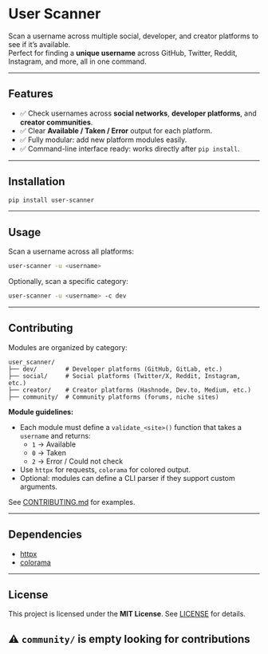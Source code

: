 # User Scanner

Scan a username across multiple social, developer, and creator platforms to see if it’s available.  
Perfect for finding a **unique username** across GitHub, Twitter, Reddit, Instagram, and more, all in one command.

---

## Features

- ✅ Check usernames across **social networks**, **developer platforms**, and **creator communities**.
- ✅ Clear **Available / Taken / Error** output for each platform.
- ✅ Fully modular: add new platform modules easily.
- ✅ Command-line interface ready: works directly after `pip install`.

---

## Installation

```bash
pip install user-scanner
```

---

## Usage

Scan a username across all platforms:

```bash
user-scanner -u <username>
```
Optionally, scan a specific category:

```bash
user-scanner -u <username> -c dev
```

---

## Contributing

Modules are organized by category:

```
user_scanner/
├── dev/        # Developer platforms (GitHub, GitLab, etc.)
├── social/     # Social platforms (Twitter/X, Reddit, Instagram, etc.)
├── creator/    # Creator platforms (Hashnode, Dev.to, Medium, etc.)
├── community/  # Community platforms (forums, niche sites)
```

**Module guidelines:**
- Each module must define a `validate_<site>()` function that takes a `username` and returns:
  - `1` → Available  
  - `0` → Taken  
  - `2` → Error / Could not check
- Use `httpx` for requests, `colorama` for colored output.
- Optional: modules can define a CLI parser if they support custom arguments.

See [CONTRIBUTING.md](CONTRIBUTING.md) for examples.

---

## Dependencies
- [httpx](https://pypi.org/project/httpx/)
- [colorama](https://pypi.org/project/colorama/)

---

## License

This project is licensed under the **MIT License**. See [LICENSE](LICENSE) for details.

## ⚠️ `community/` is empty looking for contributions
